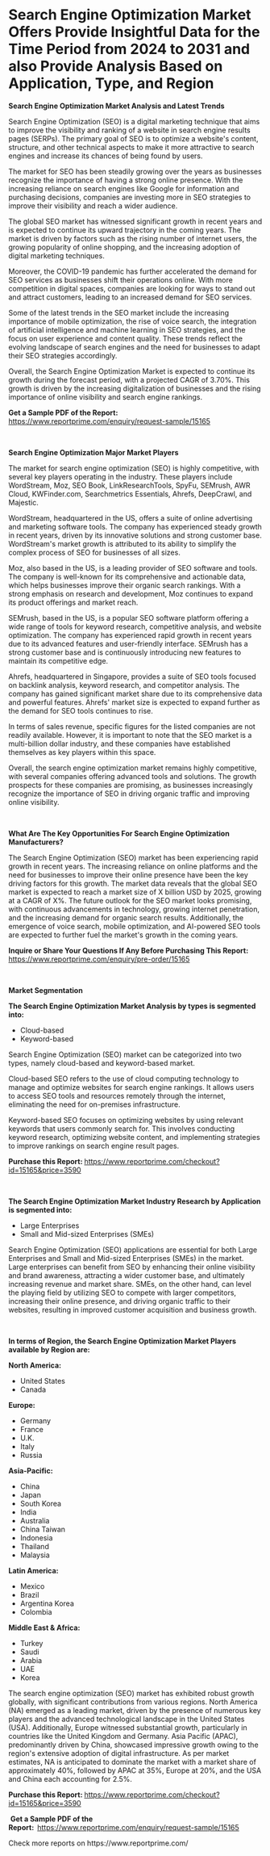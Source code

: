 <p><h1>Search Engine Optimization Market Offers Provide Insightful Data for the Time Period from 2024 to 2031 and also Provide Analysis Based on Application, Type, and Region</h1></p><p><strong>Search Engine Optimization Market Analysis and Latest Trends</strong></p>
<p><p>Search Engine Optimization (SEO) is a digital marketing technique that aims to improve the visibility and ranking of a website in search engine results pages (SERPs). The primary goal of SEO is to optimize a website's content, structure, and other technical aspects to make it more attractive to search engines and increase its chances of being found by users.</p><p>The market for SEO has been steadily growing over the years as businesses recognize the importance of having a strong online presence. With the increasing reliance on search engines like Google for information and purchasing decisions, companies are investing more in SEO strategies to improve their visibility and reach a wider audience.</p><p>The global SEO market has witnessed significant growth in recent years and is expected to continue its upward trajectory in the coming years. The market is driven by factors such as the rising number of internet users, the growing popularity of online shopping, and the increasing adoption of digital marketing techniques.</p><p>Moreover, the COVID-19 pandemic has further accelerated the demand for SEO services as businesses shift their operations online. With more competition in digital spaces, companies are looking for ways to stand out and attract customers, leading to an increased demand for SEO services.</p><p>Some of the latest trends in the SEO market include the increasing importance of mobile optimization, the rise of voice search, the integration of artificial intelligence and machine learning in SEO strategies, and the focus on user experience and content quality. These trends reflect the evolving landscape of search engines and the need for businesses to adapt their SEO strategies accordingly.</p><p>Overall, the Search Engine Optimization Market is expected to continue its growth during the forecast period, with a projected CAGR of 3.70%. This growth is driven by the increasing digitalization of businesses and the rising importance of online visibility and search engine rankings.</p></p>
<p><strong>Get a Sample PDF of the Report:&nbsp;</strong> <a href="https://www.reportprime.com/enquiry/request-sample/15165">https://www.reportprime.com/enquiry/request-sample/15165</a></p>
<p>&nbsp;</p>
<p><strong>Search Engine Optimization Major Market Players</strong></p>
<p><p>The market for search engine optimization (SEO) is highly competitive, with several key players operating in the industry. These players include WordStream, Moz, SEO Book, LinkResearchTools, SpyFu, SEMrush, AWR Cloud, KWFinder.com, Searchmetrics Essentials, Ahrefs, DeepCrawl, and Majestic.</p><p>WordStream, headquartered in the US, offers a suite of online advertising and marketing software tools. The company has experienced steady growth in recent years, driven by its innovative solutions and strong customer base. WordStream's market growth is attributed to its ability to simplify the complex process of SEO for businesses of all sizes.</p><p>Moz, also based in the US, is a leading provider of SEO software and tools. The company is well-known for its comprehensive and actionable data, which helps businesses improve their organic search rankings. With a strong emphasis on research and development, Moz continues to expand its product offerings and market reach.</p><p>SEMrush, based in the US, is a popular SEO software platform offering a wide range of tools for keyword research, competitive analysis, and website optimization. The company has experienced rapid growth in recent years due to its advanced features and user-friendly interface. SEMrush has a strong customer base and is continuously introducing new features to maintain its competitive edge.</p><p>Ahrefs, headquartered in Singapore, provides a suite of SEO tools focused on backlink analysis, keyword research, and competitor analysis. The company has gained significant market share due to its comprehensive data and powerful features. Ahrefs' market size is expected to expand further as the demand for SEO tools continues to rise.</p><p>In terms of sales revenue, specific figures for the listed companies are not readily available. However, it is important to note that the SEO market is a multi-billion dollar industry, and these companies have established themselves as key players within this space.</p><p>Overall, the search engine optimization market remains highly competitive, with several companies offering advanced tools and solutions. The growth prospects for these companies are promising, as businesses increasingly recognize the importance of SEO in driving organic traffic and improving online visibility.</p></p>
<p>&nbsp;</p>
<p><strong>What Are The Key Opportunities For Search Engine Optimization Manufacturers?</strong></p>
<p><p>The Search Engine Optimization (SEO) market has been experiencing rapid growth in recent years. The increasing reliance on online platforms and the need for businesses to improve their online presence have been the key driving factors for this growth. The market data reveals that the global SEO market is expected to reach a market size of X billion USD by 2025, growing at a CAGR of X%. The future outlook for the SEO market looks promising, with continuous advancements in technology, growing internet penetration, and the increasing demand for organic search results. Additionally, the emergence of voice search, mobile optimization, and AI-powered SEO tools are expected to further fuel the market's growth in the coming years.</p></p>
<p><strong>Inquire or Share Your Questions If Any Before Purchasing This Report:</strong> <a href="https://www.reportprime.com/enquiry/pre-order/15165">https://www.reportprime.com/enquiry/pre-order/15165</a></p>
<p>&nbsp;</p>
<p><strong>Market Segmentation</strong></p>
<p><strong>The Search Engine Optimization Market Analysis by types is segmented into:</strong></p>
<p><ul><li>Cloud-based</li><li>Keyword-based</li></ul></p>
<p><p>Search Engine Optimization (SEO) market can be categorized into two types, namely cloud-based and keyword-based market. </p><p>Cloud-based SEO refers to the use of cloud computing technology to manage and optimize websites for search engine rankings. It allows users to access SEO tools and resources remotely through the internet, eliminating the need for on-premises infrastructure.</p><p>Keyword-based SEO focuses on optimizing websites by using relevant keywords that users commonly search for. This involves conducting keyword research, optimizing website content, and implementing strategies to improve rankings on search engine result pages.</p></p>
<p><strong>Purchase this Report:&nbsp;</strong><a href="https://www.reportprime.com/checkout?id=15165&price=3590">https://www.reportprime.com/checkout?id=15165&price=3590</a></p>
<p>&nbsp;</p>
<p><strong>The Search Engine Optimization Market Industry Research by Application is segmented into:</strong></p>
<p><ul><li>Large Enterprises</li><li>Small and Mid-sized Enterprises (SMEs)</li></ul></p>
<p><p>Search Engine Optimization (SEO) applications are essential for both Large Enterprises and Small and Mid-sized Enterprises (SMEs) in the market. Large enterprises can benefit from SEO by enhancing their online visibility and brand awareness, attracting a wider customer base, and ultimately increasing revenue and market share. SMEs, on the other hand, can level the playing field by utilizing SEO to compete with larger competitors, increasing their online presence, and driving organic traffic to their websites, resulting in improved customer acquisition and business growth.</p></p>
<p>&nbsp;</p>
<p><strong>In terms of Region, the Search Engine Optimization Market Players available by Region are:</strong></p>
<p>
    <p> <strong> North America: </strong>
        <ul>
            <li>United States</li>
            <li>Canada</li>
        </ul>
        </p> 
    <p> <strong> Europe: </strong>
        <ul>
            <li>Germany</li>
            <li>France</li>
            <li>U.K.</li>
            <li>Italy</li>
            <li>Russia</li>
        </ul>
        </p> 
    <p> <strong> Asia-Pacific: </strong>
        <ul>
            <li>China</li>
            <li>Japan</li>
            <li>South Korea</li>
            <li>India</li>
            <li>Australia</li>
            <li>China Taiwan</li>
            <li>Indonesia</li>
            <li>Thailand</li>
            <li>Malaysia</li>
        </ul>
        </p> 
    <p> <strong> Latin America: </strong>
        <ul>
            <li>Mexico</li>
            <li>Brazil</li>
            <li>Argentina Korea</li>
            <li>Colombia</li>
        </ul>
        </p> 
    <p> <strong> Middle East & Africa: </strong>
        <ul>
            <li>Turkey</li>
            <li>Saudi</li>
            <li>Arabia</li>
            <li>UAE</li>
            <li>Korea</li>
        </ul>
    </p>
    </p>
<p><p>The search engine optimization (SEO) market has exhibited robust growth globally, with significant contributions from various regions. North America (NA) emerged as a leading market, driven by the presence of numerous key players and the advanced technological landscape in the United States (USA). Additionally, Europe witnessed substantial growth, particularly in countries like the United Kingdom and Germany. Asia Pacific (APAC), predominantly driven by China, showcased impressive growth owing to the region's extensive adoption of digital infrastructure. As per market estimates, NA is anticipated to dominate the market with a market share of approximately 40%, followed by APAC at 35%, Europe at 20%, and the USA and China each accounting for 2.5%.</p></p>
<p><strong>Purchase this Report: </strong><a href="https://www.reportprime.com/checkout?id=15165&price=3590">https://www.reportprime.com/checkout?id=15165&price=3590</a></p>
<p>&nbsp;<strong>Get a Sample PDF of the Report:&nbsp;&nbsp;</strong><a href="https://www.reportprime.com/enquiry/request-sample/15165">https://www.reportprime.com/enquiry/request-sample/15165</a></p>
<p><strong></strong></p>
<p>Check more reports on https://www.reportprime.com/</p>